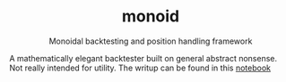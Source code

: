 <h1 align="center">monoid</h1>
<p align="center">Monoidal backtesting and position handling framework</p>

A mathematically elegant backtester built on general abstract nonsense. Not really intended for utility. The writup can be found in this [notebook]()  

